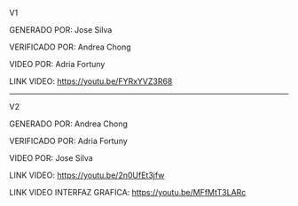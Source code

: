 V1

GENERADO POR:   Jose Silva

VERIFICADO POR: Andrea Chong

VIDEO POR:      Adria Fortuny

LINK VIDEO:     https://youtu.be/FYRxYVZ3R68

--------------------------------------------------------------------------------------------------------
V2

GENERADO POR:   Andrea Chong

VERIFICADO POR: Adria Fortuny

VIDEO POR:      Jose Silva

LINK VIDEO:     https://youtu.be/2n0UfEt3jfw

LINK VIDEO INTERFAZ GRAFICA: https://youtu.be/MFfMtT3LARc